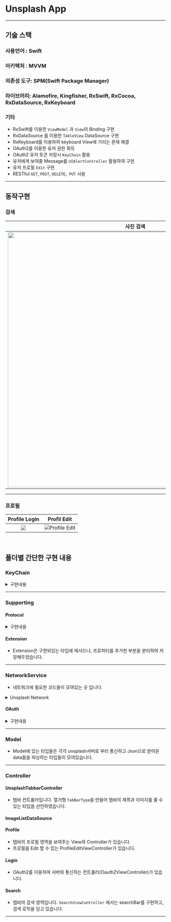 # Unsplash App

---
## 기술 스택
### 사용언어 : Swift
### 아키텍처 : MVVM
### 의존성 도구: SPM(Swift Package Manager)
### 라이브러리: Alamofire, Kingfisher, RxSwift, RxCocoa, RxDataSource, RxKeyboard
### 기타 
- RxSwift를 이용한 `ViewModel` 과 `View`의 Binding 구현
- RxDataSource 를 이용한 `TableView` DataSource 구현
- RxKeyboard를 이용하여 keyboard View에 가리는 문제 해결
- OAuth2를 이용한 유저 권한 획득
- OAuth2 유저 토큰 저장시 `KeyChain` 활용
- 유저에게 보여줄 Message를 `UIAlertController` 활용하여 구현
- 유저 프로필 `Edit` 구현
- RESTful `GET`, `POST`, `DELETE`,` PUT` 사용
---
## 동작구현

### 검색

| 사진 검색 | Like | OAth2를 이용한 로그인 |
|:----------------------------------------------------------:|:------------------------------------------------------------:|:----------------------------------------------------------:|
| <img src ="https://imgur.com/DjMyaeW.gif" width = 800> | <img src ="https://imgur.com/CFcScPD.gif" width = 800> | <img src ="https://imgur.com/3GS8eo3.gif" width = 800>|

---

### 프로필

| Profile Login| Profil Edit|
| :-: | :-----------------------------: |
| <img src ="https://imgur.com/8Pd37Pw.gif"> | ![Profile Edit](https://imgur.com/PirHlyu.gif) |

<br>

## 폴더별 간단한 구현 내용
### KeyChain

<details>
<summary>구현내용</summary>

- 키체인을 활용하여 값을 저장하거나, 꺼낼 수 있게 끔 구현하였습니다. 기본 Query는 `KeyChainQueryable` Protocol을 활용하여 의존성 주입을 받도록 구현하였습니다.
- Unit Test를 진행해 검증을 하였습니다.
</details>


---
### Supporting
#### Protocol 

<details>
<summary>구현내용</summary>

- `HierarchySetupable`은 코드로 UIKit을 작성할때 addSubView와 layout부분의 순서를 헷갈리지 말라고 정의해두었습니다. 
두개의 메서드(`setupViewHierarchy`, `setupLayout`)를 구현하고 `setupView()` 를 실행하기만 하면 순서를 생각하지 않고 코드로 편하게 작성할 수 있습니다.
- `KeyChainQueryable`은 KeyChain에 쓰일 `query`를 주입받기 위하여 선언해 놓은 프로토콜입니다.
- `TabBarImageInfo`은 tabBarController에 View들을 등록할때 이미지 이름을 저장해놓기 위해 선언한 프로토콜입니다.
</details>

#### Extension

- Extension은 구현되있는 타입에 메서드나, 프로퍼티를 추가한 부분을 분리하여 저장해두었습니다. 

---

### NetworkService
- 네트워크에 필요한 코드들이 모여있는 곳 입니다.
<details>
<summary>Unsplash Network</summary>

- `UnsplashAPIManager`는 unsplash 서버와 전반적인 통신을 구현한 타입입니다. 네트워크 부분의 핵심 로직이라고 볼 수 있습니다. 
`sessionManager`라는 프로퍼티를 만들고 `interceptor` 타입을 만든 뒤 `Session`을 만듭니다.
- `UnsplashParameter`는 Unsplash와 통신할때 HTTP Header들의 내용들을 작성해 둔 곳 입니다. 지금 다시 보니, 이 부분은 OAuth2에 더 어울리는 것 같습니다.
- `UnsplashInterceptor`은 Alamofire의 프로토콜 중 하나로 그중 adapt 메서드는 네트워크 통신 시작하기 전에 호출되는 메서드입니다. 
  이때 request의 header에 유저 token이 있으면 header에 token을 넣어주고, 아니면 clientID를 넣어주도록 하였습니다.
  clientID 와 Seceret Key는 보안상의 이유로 xcconfig를 따로 만들어 저장하였습니다.
- `UnsplashRouter`는 url들이 모여있는 곳 입니다. baseURL, path, parameter를 나눠 각각의 서버 통신 url을 case에 맞게끔 작성하여 헷갈리지 않도록 하였습니다.
</details>

#### OAuth

<details>
<summary>구현내용</summary>

- `TokenManager`는 OAuth2를 이용해 서버로 부터 토큰을 받았을때 KeyChain에 저장하고 꺼내는 용도로 만들었습니다.(전반적인 CRUD)
키의 저장과 삭제를 `BehaviorSubject` 의 스트림을 구성하여 구독자들에게 알려 줄 수 있도록 하였습니다. 
- `TokenQuery`는 KeyChain에 쓰일 `query`를 구현한 부분입니다. `KeyChainQueryable`를 채택하고 구현하여 기본적인 query를 작성하였습니다.
- `UnsplashAccessToken`은 서버로 부터 Token을 받았을때 Json 형식을 파싱할 타입입니다.
</details>

---

### Model
- Model에 있는 타입들은 각각 unsplash서버로 부터 통신하고 Json으로 받아온 data들을 파싱하는 타입들이 모여있습니다.

---

### Controller
#### UnsplashTabbarController
- 탭바 컨트롤러입니다. 열거형 `TabBarType`을 만들어 탭바의 제목과 이미지를 줄 수 있는 타입을 선언하였습니다.

#### ImageListDataSource
#### Profile
- 탭바의 프로필 영역을 보여주는 View와 Controller가 있습니다. 
- 프로필을 Edit 할 수 있는 ProfileEditViewController가 있습니다.

#### Login
- OAuth2를 이용하여 서버와 통신하는 컨트롤러(Oauth2ViewController)가 있습니다.

#### Search
- 탭바의 검색 영역입니다. `SearchViewController` 에서는 searchBar를 구현하고, 검색 로직을 담고 있습니다.

---
